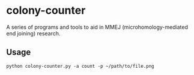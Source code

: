 # colony-counter
A series of programs and tools to aid in MMEJ (microhomology-mediated end joining) research.

## Usage
`python colony-counter.py -a count -p ~/path/to/file.png`
